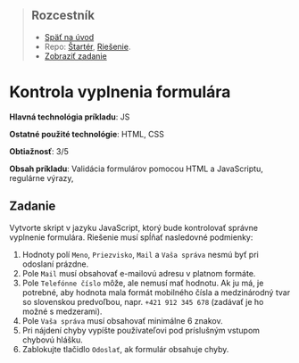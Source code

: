 <div class="hidden">

> ## Rozcestník
> - [Späť na úvod](../../README.md)
> - Repo: [Štartér](/../../tree/main/js-a-css/form-check), [Riešenie](/../../tree/solution/js-a-css/form-check).
> - [Zobraziť zadanie](riesenie.md)
</div>

# Kontrola vyplnenia formulára
<div class="info"> 

**Hlavná technológia príkladu**: JS

**Ostatné použité technológie**: HTML, CSS

**Obtiažnosť**: 3/5

**Obsah príkladu**: Validácia formulárov pomocou HTML a JavaScriptu, regulárne výrazy,  
</div>

## Zadanie

Vytvorte skript v jazyku JavaScript, ktorý bude kontrolovať správne vyplnenie formulára. Riešenie musí spĺňať nasledovné podmienky:

1. Hodnoty polí `Meno`, `Priezvisko`, `Mail` a `Vaša správa` nesmú byť pri odoslaní prázdne.
1. Pole `Mail` musí obsahovať e-mailovú adresu v platnom formáte.
1. Pole `Telefónne číslo` môže, ale nemusí mať hodnotu. Ak ju má, je potrebné, aby hodnota mala formát mobilného čísla a medzinárodný tvar so slovenskou predvoľbou, napr. `+421 912 345 678` (zadávať je ho možné s medzerami).
1. Pole `Vaša správa` musí obsahovať minimálne 6 znakov.
1. Pri nájdení chyby vypíšte používateľovi pod príslušným vstupom chybovú hlášku.
1. Zablokujte tlačidlo `Odoslať`, ak formulár obsahuje chyby.